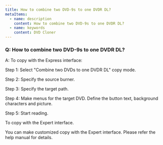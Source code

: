 ```yaml
---
title: How to combine two DVD-9s to one DVDR DL?
metaItems:
  - name: description
    content: How to combine two DVD-9s to one DVDR DL?
  - name: keywords
    content: DVD Cloner
---
```


### Q: How to combine two DVD-9s to one DVDR DL?

A:
To copy with the Express interface:

Step 1: Select "Combine two DVDs to one DVDR DL" copy mode.

Step 2: Specify the source burner.

Step 3: Specify the target path.

Step 4: Make menus for the target DVD. Define the button text, background characters and picture.

Step 5: Start reading.

To copy with the Expert interface.

You can make customized copy with the Expert interface. Please refer the help manual for details.